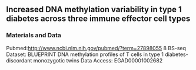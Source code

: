 ## Increased DNA methylation variability in type 1 diabetes across three immune effector cell types

### Materials and Data
 Pubmed:http://www.ncbi.nlm.nih.gov/pubmed/?term=27898055
 8 BS-seq Dataset: BLUEPRINT DNA methylation profiles of T cells in type 1 diabetes-discordant monozygotic twins
 Data Access: EGAD00001002682

